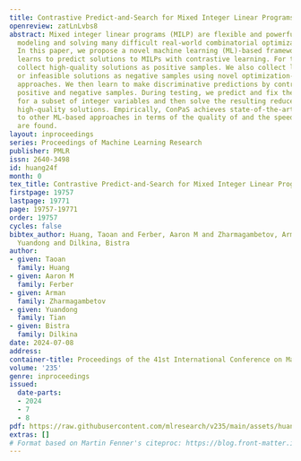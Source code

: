 ```yaml
---
title: Contrastive Predict-and-Search for Mixed Integer Linear Programs
openreview: zatLnLvbs8
abstract: Mixed integer linear programs (MILP) are flexible and powerful tools for
  modeling and solving many difficult real-world combinatorial optimization problems.
  In this paper, we propose a novel machine learning (ML)-based framework ConPaS that
  learns to predict solutions to MILPs with contrastive learning. For training, we
  collect high-quality solutions as positive samples. We also collect low-quality
  or infeasible solutions as negative samples using novel optimization-based or sampling
  approaches. We then learn to make discriminative predictions by contrasting the
  positive and negative samples. During testing, we predict and fix the assignments
  for a subset of integer variables and then solve the resulting reduced MILP to find
  high-quality solutions. Empirically, ConPaS achieves state-of-the-art results compared
  to other ML-based approaches in terms of the quality of and the speed at which solutions
  are found.
layout: inproceedings
series: Proceedings of Machine Learning Research
publisher: PMLR
issn: 2640-3498
id: huang24f
month: 0
tex_title: Contrastive Predict-and-Search for Mixed Integer Linear Programs
firstpage: 19757
lastpage: 19771
page: 19757-19771
order: 19757
cycles: false
bibtex_author: Huang, Taoan and Ferber, Aaron M and Zharmagambetov, Arman and Tian,
  Yuandong and Dilkina, Bistra
author:
- given: Taoan
  family: Huang
- given: Aaron M
  family: Ferber
- given: Arman
  family: Zharmagambetov
- given: Yuandong
  family: Tian
- given: Bistra
  family: Dilkina
date: 2024-07-08
address:
container-title: Proceedings of the 41st International Conference on Machine Learning
volume: '235'
genre: inproceedings
issued:
  date-parts:
  - 2024
  - 7
  - 8
pdf: https://raw.githubusercontent.com/mlresearch/v235/main/assets/huang24f/huang24f.pdf
extras: []
# Format based on Martin Fenner's citeproc: https://blog.front-matter.io/posts/citeproc-yaml-for-bibliographies/
---
```

